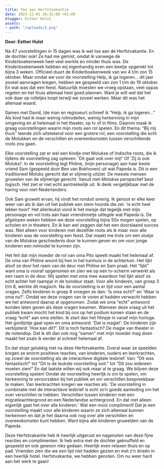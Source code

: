 ```yaml
---
title: Toe aan Herfstvakantie
date: 2023-11-01 20:15:00 +01:00
blogger: Esther Hulst
assets:
- path: "/uploads/2.png"
---
```


**Door: Esther Hulst**

Na 47 voorstellingen in 15 dagen was ik wel toe aan de Herfstvakantie. En de dochter ook! Ze had me gemist, omdat ik vanwege de Kinderboekenweek heel veel werkte en minder thuis was. De Kinderboekenweek hebben wij eigenhandig even een beetje opgerekt tot bijna 3 weken. Officieel duurt de Kinderboekenweek van wo 4 t/m zon 15 oktober. Maar omdat we voor de voorstelling Help, ik ga logeren… dit jaar zoveel aanvragen kregen, hebben we gespeeld van zon 1 t/m do 19 oktober. En wat was dat een feest. Natuurlijk moesten we vroeg opstaan, veel oppas regelen en het thuis allemaal heel goed plannen. Want je wilt wel dat het ook daar op rolletjes loopt terwijl we zoveel werken. Maar dit was het allemaal waard.

Samen met David, (de man en regisseur) schreef ik “Help, ik ga logeren…” Als kind had ik maar weinig rolmodellen, weinig herkenning in mijn omgeving en al helemaal in het theater, op tv of in films. Daarom maak ik graag voorstellingen waarin mijn roots een rol spelen. En dit thema: “Bij mij thuis” leende zich uitstekend voor een grotere rol, een voorstelling die echt de Molukken en de verschillen en overeenkomsten tussen verschillende roots zou gaan.

Elke voorstelling zat er wel een kindje met Molukse of Indische roots, die ik tijdens de voorstelling zag opleven: 'Dit gaat ook over mij!' Of 'Zij is ook Moluks!’. In de voorstelling legt Philine, (mijn personage) aan haar beste vriend Sam (gespeeld door Ben van Bokhoven) uit wat Papeda is. Dit is een traditioneel Moluks gerecht dat er slijmerig uitziet. De meeste mensen gruwelen van de slijmerige gerecht. Vanuit niet-Molukse perspectief best logisch. Het ziet er niet echt aantrekkelijk uit. Ik denk vergelijkbaar met de haring voor niet-Nederlanders.

Ook Sam gruwelt ervan, hij vindt het ronduit smerig. Ik genoot er elke keer weer van als ik dan uit het publiek een stem hoorde die zei: 'is echt heel lekker hoor!' Het allerleukst vond ik het meisje dat tegelijk met mijn personage en vol trots aan haar vriendinnetje uitlegde wat Papeda is. De afgelopen weken hebben we deze voorstelling bijna 50x mogen spelen, op scholen en in theaters. En ik kan wel zeggen dat het een doorslaand succes was. Niet alleen voor kinderen met dezelfde roots als ik maar voor alle kinderen was de voorstelling een feest. Dat maakt me trots om een stukje van de Molukse geschiedenis door te kunnen geven en om voor jonge kinderen een rolmodel te kunnen zijn.

Het feit dat mijn moeder de rol van oma Pito speelt maakt het helemaal af. De oma van Philine woont bij hen in het tuinhuis in de achtertuin. Het lijkt alsof ze door het raam van de deur met Philine en Sam praat. Het “lijkt” want oma is vooraf opgenomen en zien we op een tv-scherm verwerkt als een raam in de deur. Wij spelen met oma mee waardoor het lijkt alsof ze echt achter het raampje in de tuindeur staat. Voor alle kinderen, van groep 3 t/m 8, werkte dit magisch. Na de voorstelling is er tijd voor een aantal vragen. Zelfs kinderen in groep 8 vroegen ze dan: 'Is oma echt?' en 'Waar is oma nu?'. Omdat we deze vragen van te voren al hadden verwacht hebben we het antwoord daarop al opgenomen. Zodat we oma “echt” antwoord konden laten geven als deze vragen kwamen. Wanneer deze vraag uit het publiek kwam mocht het kind bij ons op het podium komen staan en de vraag “echt” aan oma stellen. Ik start dan het filmpje in vanaf mijn horloge. Het gordijntje gaat open en oma antwoord: 'Dat is magie!'. De kinderen zijn verbijsterd: 'Hoe kan dit?'. Dit is toch fantastisch? De magie van theater in de notendop. Dat ik dit dan ook nog “samen” met mijn moeder mag doen maakt het zoals ik eerder al schreef helemaal af.

En dat stopt gelukkig niet na deze Herfstvakantie. Overal waar ze speelden kregen ze enorm positieve reacties, van kinderen, ouders en leerkrachten, op zowel de voorstelling als de interactieve digitale lesbrief. Van: "Dit was fantastisch!" tot "Dit is de leukste voorstelling ooit." tot "Dit zou iedereen moeten zien!" En dat laatste willen wij ook maar al te graag. We blijven deze voorstelling spelen! Omdat de voorstelling heerlijk is om te spelen, om herkenning te veroorzaken bij het publiek en om verschillen bespreekbaar te maken. Van leerkrachten kregen we reacties als: 'De voorstelling in combinatie met de interactieve lesbrief is echt zo’n goede aanleiding om het over verschillen te hebben. Verschillen tussen kinderen met een migratieachtergrond en een Nederlandse achtergrond. En dat niet alleen eigenlijk gaat het over alle kinderen.' Wat een mooi compliment! Dat je een voorstelling maakt voor alle kinderen waarin ze zich allemaal kunnen herkennen en dat je het daarna ook nog over alle verschillen en overeenkomsten kunt hebben. Want bijna alle kinderen gruwelden van de Papeda.

Deze Herfstvakantie heb ik heerlijk uitgerust en nagenoten van deze fijne reacties en complimenten. Ik heb extra met de dochter geknuffeld en gespeeld en ook gewoon niks gedaan. Heerlijk even relaxen thuis en op pad. Vrienden zien die we een tijd niet hadden gezien en met z’n drieën in een heerlijk hotel. Herfstvakantie, we hebben genoten. Om nu weer hard aan het werk te gaan!